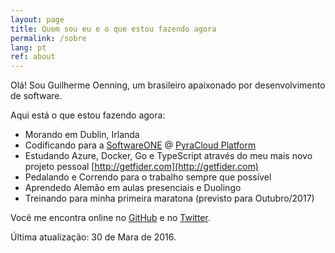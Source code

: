 ```yaml
---
layout: page
title: Quem sou eu e o que estou fazendo agora
permalink: /sobre
lang: pt
ref: about
---
```


Olá! Sou Guilherme Oenning, um brasileiro apaixonado por desenvolvimento de software.

Aqui está o que estou fazendo agora:

- Morando em Dublin, Irlanda
- Codificando para a [SoftwareONE](http://www.softwareone.com) @ [PyraCloud Platform](http://www.pyracloud.com)
- Estudando Azure, Docker, Go e TypeScript através do meu mais novo projeto pessoal [http://getfider.com](http://getfider.com)
- Pedalando e Correndo para o trabalho sempre que possível
- Aprendedo Alemão em aulas presenciais e Duolingo
- Treinando para minha primeira maratona (previsto para Outubro/2017)

Você me encontra online no <a href="https://github.com/{{ site.footer-links.github }}">GitHub</a> e no <a href="https://twitter.com/{{ site.footer-links.twitter }}">Twitter</a>.

Última atualização: 30 de Mara de 2016.

